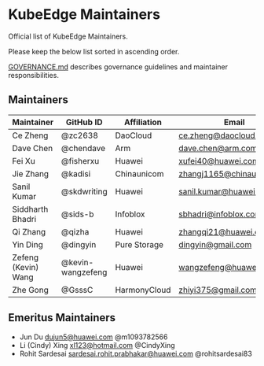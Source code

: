 # KubeEdge Maintainers

 Official list of KubeEdge Maintainers.

 Please keep the below list sorted in ascending order.
 
 [GOVERNANCE.md](https://github.com/kubeedge/community/blob/master/GOVERNANCE.md)
 describes governance guidelines and maintainer responsibilities.
 
## Maintainers

| Maintainer | GitHub ID | Affiliation | Email |
| --------------- | --------- | ----------- | ----------- |
| Ce Zheng | @zc2638 | DaoCloud | <ce.zheng@daocloud.io> |
| Dave Chen | @chendave | Arm | <dave.chen@arm.com> |
| Fei Xu | @fisherxu | Huawei | <xufei40@huawei.com> |
| Jie Zhang | @kadisi | Chinaunicom | <zhangj1165@chinaunicom.cn> |
| Sanil Kumar | @skdwriting | Huawei | <sanil.kumar@huawei.com> |
| Siddharth Bhadri | @sids-b | Infoblox | <sbhadri@infoblox.com> |
| Qi Zhang | @qizha | Huawei | <zhangqi21@huawei.com> |
| Yin Ding | @dingyin | Pure Storage | <dingyin@gmail.com> |
| Zefeng (Kevin) Wang | @kevin-wangzefeng | Huawei | <wangzefeng@huawei.com> |
| Zhe Gong | @GsssC | HarmonyCloud | <zhiyi375@gmail.com> |

## Emeritus Maintainers
* Jun Du <dujun5@huawei.com> @m1093782566
* Li (Cindy) Xing <xl123@hotmail.com> @CindyXing
* Rohit Sardesai <sardesai.rohit.prabhakar@huawei.com> @rohitsardesai83
